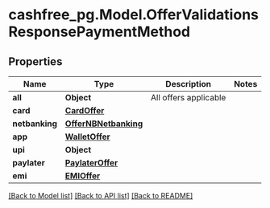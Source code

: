 # cashfree_pg.Model.OfferValidationsResponsePaymentMethod

## Properties

Name | Type | Description | Notes
------------ | ------------- | ------------- | -------------
**all** | **Object** | All offers applicable | 
**card** | [**CardOffer**](CardOffer.md) |  | 
**netbanking** | [**OfferNBNetbanking**](OfferNBNetbanking.md) |  | 
**app** | [**WalletOffer**](WalletOffer.md) |  | 
**upi** | **Object** |  | 
**paylater** | [**PaylaterOffer**](PaylaterOffer.md) |  | 
**emi** | [**EMIOffer**](EMIOffer.md) |  | 

[[Back to Model list]](../README.md#documentation-for-models) [[Back to API list]](../README.md#documentation-for-api-endpoints) [[Back to README]](../README.md)

